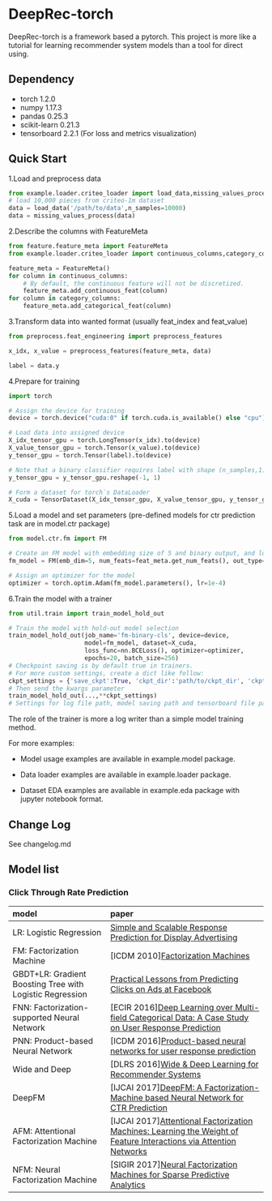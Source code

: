# DeepRec-torch
DeepRec-torch is a framework based a pytorch. 
This project is more like a tutorial for learning recommender system models than a tool for direct using.

## Dependency

- torch 1.2.0
- numpy 1.17.3
- pandas 0.25.3
- scikit-learn 0.21.3
- tensorboard 2.2.1 (For loss and metrics visualization)

## Quick Start
1.Load and preprocess data
```python
from example.loader.criteo_loader import load_data,missing_values_process
# load 10,000 pieces from criteo-1m dataset
data = load_data('/path/to/data',n_samples=10000)
data = missing_values_process(data)
```

2.Describe the columns with FeatureMeta
```python
from feature.feature_meta import FeatureMeta
from example.loader.criteo_loader import continuous_columns,category_columns

feature_meta = FeatureMeta()
for column in continuous_columns:
    # By default, the continuous feature will not be discretized.
    feature_meta.add_continuous_feat(column)
for column in category_columns:
    feature_meta.add_categorical_feat(column)
```

3.Transform data into wanted format (usually feat_index and feat_value)
```python
from preprocess.feat_engineering import preprocess_features

x_idx, x_value = preprocess_features(feature_meta, data)

label = data.y
```

4.Prepare for training
```python
import torch

# Assign the device for training
device = torch.device("cuda:0" if torch.cuda.is_available() else "cpu")

# Load data into assigned device
X_idx_tensor_gpu = torch.LongTensor(x_idx).to(device)
X_value_tensor_gpu = torch.Tensor(x_value).to(device)
y_tensor_gpu = torch.Tensor(label).to(device)

# Note that a binary classifier requires label with shape (n_samples,1)
y_tensor_gpu = y_tensor_gpu.reshape(-1, 1)

# Form a dataset for torch`s DataLoader
X_cuda = TensorDataset(X_idx_tensor_gpu, X_value_tensor_gpu, y_tensor_gpu)
```

5.Load a model and set parameters (pre-defined models for ctr prediction task are in model.ctr package)
```python
from model.ctr.fm import FM

# Create an FM model with embedding size of 5 and binary output, and load it into the assigned device
fm_model = FM(emb_dim=5, num_feats=feat_meta.get_num_feats(), out_type='binary').to(device)

# Assign an optimizer for the model
optimizer = torch.optim.Adam(fm_model.parameters(), lr=1e-4)
```

6.Train the model with a trainer
```python
from util.train import train_model_hold_out

# Train the model with hold-out model selection
train_model_hold_out(job_name='fm-binary-cls', device=device,
                     model=fm_model, dataset=X_cuda,
                     loss_func=nn.BCELoss(), optimizer=optimizer,
                     epochs=20, batch_size=256)
# Checkpoint saving is by default true in trainers. 
# For more custom settings, create a dict like follow:
ckpt_settings = {'save_ckpt':True, 'ckpt_dir':'path/to/ckpt_dir', 'ckpt_interval':3}
# Then send the kwargs parameter
train_model_hold_out(...,**ckpt_settings)
# Settings for log file path, model saving path and tensorboard file path is similar, see util.train.py
```
The role of the trainer is more a log writer than a simple model training method.

For more examples:

- Model usage examples are available in example.model package.

- Data loader examples are available in example.loader package.

- Dataset EDA examples are available in example.eda package with jupyter notebook format.

## Change Log

See changelog.md

## Model list
### Click Through Rate Prediction
| model | paper |
|:-----|:------|
|LR: Logistic Regression| [Simple and Scalable Response Prediction for Display Advertising][LR]|
|FM: Factorization Machine|\[ICDM 2010\][Factorization Machines][FM]|
|GBDT+LR: Gradient Boosting Tree with Logistic Regression|[Practical Lessons from Predicting Clicks on Ads at Facebook][GBDTLR]|
|FNN: Factorization-supported Neural Network|\[ECIR 2016\][Deep Learning over Multi-field Categorical Data: A Case Study on User Response Prediction][FNN]|
|PNN: Product-based Neural Network|\[ICDM 2016\][Product-based neural networks for user response prediction][PNN]|
|Wide and Deep|\[DLRS 2016\][Wide & Deep Learning for Recommender Systems][WideDeep]|
|DeepFM|\[IJCAI 2017\][DeepFM: A Factorization-Machine based Neural Network for CTR Prediction][DeepFM]|
|AFM: Attentional Factorization Machine|\[IJCAI 2017\][Attentional Factorization Machines: Learning the Weight of Feature Interactions via Attention Networks][AFM]|
|NFM: Neural Factorization Machine|\[SIGIR 2017\][Neural Factorization Machines for Sparse Predictive Analytics][NFM]|
<!--
|FFM: Field-aware Factorization Machine|\[RecSys 2016\][Field-aware Factorization Machines for CTR Prediction][FFM]|
|CCPM: Convolutional Click Prediction Model|\[CIKM 2015\][A Convolutional Click Prediction Model][CCPM]|
|Piece-wise Linear Model|\[arxiv 2017\][Learning Piece-wise Linear Models from Large Scale Data for Ad Click Prediction][PLM]|
|DCN: Deep & Cross Network|\[ADKDD 2017\][Deep & Cross Network for Ad Click Predictions][DCN]|
|xDeepFM|\[KDD 2018\][xDeepFM: Combining Explicit and Implicit Feature Interactions for Recommender Systems][xDeepFM]|
|AutoInt|\[arxiv 2018\][AutoInt: Automatic Feature Interaction Learning via Self-Attentive Neural Networks][AutoInt]|
|ONN|\[arxiv 2019\][Operation-aware Neural Networks for User Response Prediction][ONN]|
|FGCNN|\[WWW 2019\][Feature Generation by Convolutional Neural Network for Click-Through Rate Prediction][FGCNN]|
|FiBiNET|\[RecSys 2019\][FiBiNET: Combining Feature Importance and Bilinear feature Interaction for Click-Through Rate Prediction][FiBiNET]|
|FLEN|\[arxiv 2019\][FLEN: Leveraging Field for Scalable CTR Prediction][FLEN]|
 -->
[LR]:https://dl.acm.org/doi/pdf/10.1145/2532128?download=true
[FM]:https://dl.acm.org/doi/10.1109/ICDM.2010.127
[GBDTLR]:https://dl.acm.org/doi/pdf/10.1145/2648584.2648589
[CCPM]:http://ir.ia.ac.cn/bitstream/173211/12337/1/A%20Convolutional%20Click%20Prediction%20Model.pdf
[FFM]:https://dl.acm.org/doi/pdf/10.1145/2959100.2959134
[FNN]:https://arxiv.org/pdf/1601.02376.pdf
[PNN]:https://arxiv.org/pdf/1611.00144.pdf
[WideDeep]:https://arxiv.org/pdf/1606.07792.pdf
[DeepFM]:https://arxiv.org/pdf/1703.04247.pdf
[PLM]:https://arxiv.org/abs/1704.05194
[DCN]:https://arxiv.org/abs/1708.05123
[AFM]:http://www.ijcai.org/proceedings/2017/435
[NFM]:https://arxiv.org/pdf/1708.05027.pdf
[xDeepFM]:https://arxiv.org/pdf/1803.05170.pdf
[AutoInt]:https://arxiv.org/abs/1810.11921
[ONN]:https://arxiv.org/pdf/1904.12579.pdf
[FGCNN]:https://arxiv.org/pdf/1904.04447
[FiBiNET]:https://arxiv.org/pdf/1905.09433.pdf
[FLEN]:https://arxiv.org/pdf/1911.04690.pdf
<!--
### Sequential Recommendation
| model/keywords | paper |
|:------|:------|
|GRU4Rec|Session-based Recommendations with Recurrent Neural Networks|
|Caser|Personalized Top-N Sequential Recommendation via Convolutional Sequence Embedding|
|DIN: Deep Interest Network|\[KDD 2018\][Deep Interest Network for Click-Through Rate Prediction][DIN]|
|Self-Attention |Next Item Recommendation with Self-Attention|
|Hierarchical Attention |Sequential Recommender System based on Hierarchical Attention Networks|
|DIEN: Deep Interest Evolution Network|\[AAAI 2019\][Deep Interest Evolution Network for Click-Through Rate Prediction][DIEN]|
|DISN: Deep Session Interest Network|\[IJCAI 2019\][Deep Session Interest Network for Click-Through Rate Prediction][DISN]|

[DIN]:https://arxiv.org/pdf/1706.06978.pdf
[DIEN]:https://arxiv.org/pdf/1809.03672.pdf
[DISN]:https://arxiv.org/abs/1905.06482

### Embedding Methods
| model | paper |
|:------|:------|
|node2vec|node2vec: Scalable Feature Learning for Networks|
|item2vec|ITEM2VEC: Neural item embedding for collaborative filtering|
|Airbnb embedding|Real-time Personalization using Embeddings for Search Ranking at Airbnb|
|EGES: Enhanced Graph Embedding with Side information|Billion-scale Commodity Embedding for E-commerce Recommendation in Alibaba|
-->
